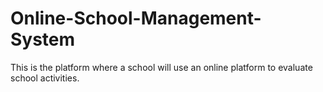 # Online-School-Management-System
This is the platform where a school will use an online platform to evaluate school activities.
